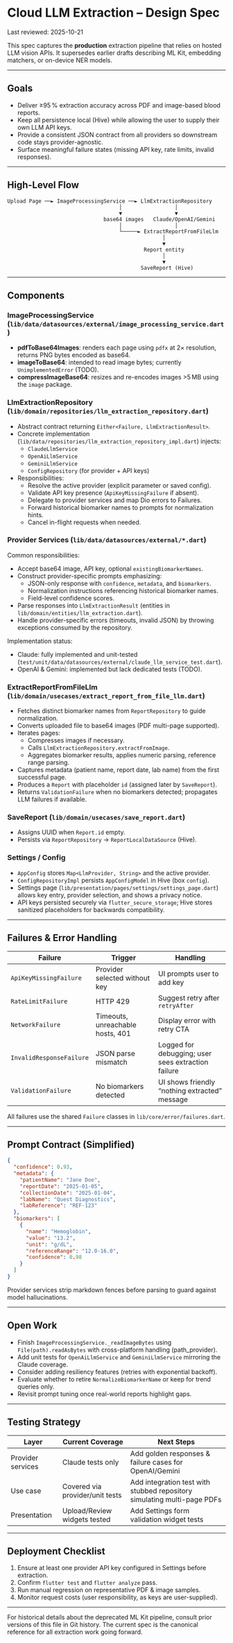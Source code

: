 # Cloud LLM Extraction – Design Spec

Last reviewed: 2025-10-21

This spec captures the **production** extraction pipeline that relies on hosted LLM vision APIs. It supersedes earlier drafts describing ML Kit, embedding matchers, or on-device NER models.

---

## Goals

- Deliver ≥95 % extraction accuracy across PDF and image-based blood reports.
- Keep all persistence local (Hive) while allowing the user to supply their own LLM API keys.
- Provide a consistent JSON contract from all providers so downstream code stays provider-agnostic.
- Surface meaningful failure states (missing API key, rate limits, invalid responses).

---

## High-Level Flow

```
Upload Page ──► ImageProcessingService ──► LlmExtractionRepository
                                    │                 │
                                    ▼                 ▼
                               base64 images   Claude/OpenAI/Gemini
                                    │                 │
                                    └─────► ExtractReportFromFileLlm
                                                  │
                                                  ▼
                                            Report entity
                                                  │
                                                  ▼
                                           SaveReport (Hive)
```

---

## Components

### ImageProcessingService (`lib/data/datasources/external/image_processing_service.dart`)
- **pdfToBase64Images**: renders each page using `pdfx` at 2× resolution, returns PNG bytes encoded as base64.
- **imageToBase64**: intended to read image bytes; currently `UnimplementedError` (TODO).
- **compressImageBase64**: resizes and re-encodes images >5 MB using the `image` package.

### LlmExtractionRepository (`lib/domain/repositories/llm_extraction_repository.dart`)
- Abstract contract returning `Either<Failure, LlmExtractionResult>`.
- Concrete implementation (`lib/data/repositories/llm_extraction_repository_impl.dart`) injects:
  - `ClaudeLlmService`
  - `OpenAiLlmService`
  - `GeminiLlmService`
  - `ConfigRepository` (for provider + API keys)
- Responsibilities:
  - Resolve the active provider (explicit parameter or saved config).
  - Validate API key presence (`ApiKeyMissingFailure` if absent).
  - Delegate to provider services and map Dio errors to Failures.
  - Forward historical biomarker names to prompts for normalization hints.
  - Cancel in-flight requests when needed.

### Provider Services (`lib/data/datasources/external/*.dart`)
Common responsibilities:
- Accept base64 image, API key, optional `existingBiomarkerNames`.
- Construct provider-specific prompts emphasizing:
  - JSON-only response with `confidence`, `metadata`, and `biomarkers`.
  - Normalization instructions referencing historical biomarker names.
  - Field-level confidence scores.
- Parse responses into `LlmExtractionResult` (entities in `lib/domain/entities/llm_extraction.dart`).
- Handle provider-specific errors (timeouts, invalid JSON) by throwing exceptions consumed by the repository.

Implementation status:
- Claude: fully implemented and unit-tested (`test/unit/data/datasources/external/claude_llm_service_test.dart`).
- OpenAI & Gemini: implemented but lack dedicated tests (TODO).

### ExtractReportFromFileLlm (`lib/domain/usecases/extract_report_from_file_llm.dart`)
- Fetches distinct biomarker names from `ReportRepository` to guide normalization.
- Converts uploaded file to base64 images (PDF multi-page supported).
- Iterates pages:
  - Compresses images if necessary.
  - Calls `LlmExtractionRepository.extractFromImage`.
  - Aggregates biomarker results, applies numeric parsing, reference range parsing.
- Captures metadata (patient name, report date, lab name) from the first successful page.
- Produces a `Report` with placeholder `id` (assigned later by `SaveReport`).
- Returns `ValidationFailure` when no biomarkers detected; propagates LLM failures if available.

### SaveReport (`lib/domain/usecases/save_report.dart`)
- Assigns UUID when `Report.id` empty.
- Persists via `ReportRepository` → `ReportLocalDataSource` (Hive).

### Settings / Config
- `AppConfig` stores `Map<LlmProvider, String>` and the active provider.
- `ConfigRepositoryImpl` persists `AppConfigModel` in Hive (box `config`).
- Settings page (`lib/presentation/pages/settings/settings_page.dart`) allows key entry, provider selection, and shows a privacy notice.
- API keys persisted securely via `flutter_secure_storage`; Hive stores sanitized placeholders for backwards compatibility.

---

## Failures & Error Handling

| Failure | Trigger | Handling |
|---------|---------|----------|
| `ApiKeyMissingFailure` | Provider selected without key | UI prompts user to add key |
| `RateLimitFailure` | HTTP 429 | Suggest retry after `retryAfter` |
| `NetworkFailure` | Timeouts, unreachable hosts, 401 | Display error with retry CTA |
| `InvalidResponseFailure` | JSON parse mismatch | Logged for debugging; user sees extraction failure |
| `ValidationFailure` | No biomarkers detected | UI shows friendly “nothing extracted” message |

All failures use the shared `Failure` classes in `lib/core/error/failures.dart`.

---

## Prompt Contract (Simplified)

```json
{
  "confidence": 0.93,
  "metadata": {
    "patientName": "Jane Doe",
    "reportDate": "2025-01-05",
    "collectionDate": "2025-01-04",
    "labName": "Quest Diagnostics",
    "labReference": "REF-123"
  },
  "biomarkers": [
    {
      "name": "Hemoglobin",
      "value": "13.2",
      "unit": "g/dL",
      "referenceRange": "12.0-16.0",
      "confidence": 0.98
    }
  ]
}
```

Provider services strip markdown fences before parsing to guard against model hallucinations.

---

## Open Work

- Finish `ImageProcessingService._readImageBytes` using `File(path).readAsBytes` with cross-platform handling (path_provider).
- Add unit tests for `OpenAiLlmService` and `GeminiLlmService` mirroring the Claude coverage.
- Consider adding resiliency features (retries with exponential backoff).
- Evaluate whether to retire `NormalizeBiomarkerName` or keep for trend queries only.
- Revisit prompt tuning once real-world reports highlight gaps.

---

## Testing Strategy

| Layer | Current Coverage | Next Steps |
|-------|------------------|-----------|
| Provider services | Claude tests only | Add golden responses & failure cases for OpenAI/Gemini |
| Use case | Covered via provider/unit tests | Add integration test with stubbed repository simulating multi-page PDFs |
| Presentation | Upload/Review widgets tested | Add Settings form validation widget tests |

---

## Deployment Checklist

1. Ensure at least one provider API key configured in Settings before extraction.
2. Confirm `flutter test` and `flutter analyze` pass.
3. Run manual regression on representative PDF & image samples.
4. Monitor request costs (user responsibility, as keys are user-supplied).

---

For historical details about the deprecated ML Kit pipeline, consult prior versions of this file in Git history. The current spec is the canonical reference for all extraction work going forward.
